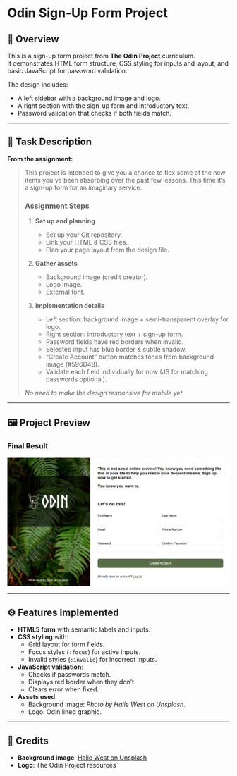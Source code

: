 # Odin Sign-Up Form Project

## 📌 Overview
This is a sign-up form project from **The Odin Project** curriculum.  
It demonstrates HTML form structure, CSS styling for inputs and layout, and basic JavaScript for password validation.

The design includes:
- A left sidebar with a background image and logo.
- A right section with the sign-up form and introductory text.
- Password validation that checks if both fields match.

---

## 📖 Task Description

**From the assignment:**

> This project is intended to give you a chance to flex some of the new items you’ve been absorbing over the past few lessons. This time it’s a sign-up form for an imaginary service.
>
> ### Assignment Steps
> 1. **Set up and planning**
>    - Set up your Git repository.
>    - Link your HTML & CSS files.
>    - Plan your page layout from the design file.
>
> 2. **Gather assets**
>    - Background image (credit creator).
>    - Logo image.
>    - External font.
>
> 3. **Implementation details**
>    - Left section: background image + semi-transparent overlay for logo.
>    - Right section: introductory text + sign-up form.
>    - Password fields have red borders when invalid.
>    - Selected input has blue border & subtle shadow.
>    - “Create Account” button matches tones from background image (#596D48).
>    - Validate each field individually for now (JS for matching passwords optional).
>
> *No need to make the design responsive for mobile yet.*

---

## 🖼️ Project Preview

### **Final Result**
![Preview Screenshot](image.png)

---

## ⚙️ Features Implemented
- **HTML5 form** with semantic labels and inputs.
- **CSS styling** with:
  - Grid layout for form fields.
  - Focus styles (`:focus`) for active inputs.
  - Invalid styles (`:invalid`) for incorrect inputs.
- **JavaScript validation**:
  - Checks if passwords match.
  - Displays red border when they don’t.
  - Clears error when fixed.
- **Assets used**:
  - Background image: *Photo by Halie West on Unsplash*.
  - Logo: Odin lined graphic.

---

## 📜 Credits
- **Background image**: [Halie West on Unsplash](https://unsplash.com/photos/green-leaf-plant-in-close-up-photography-25xggax4bSA)
- **Logo**: The Odin Project resources
